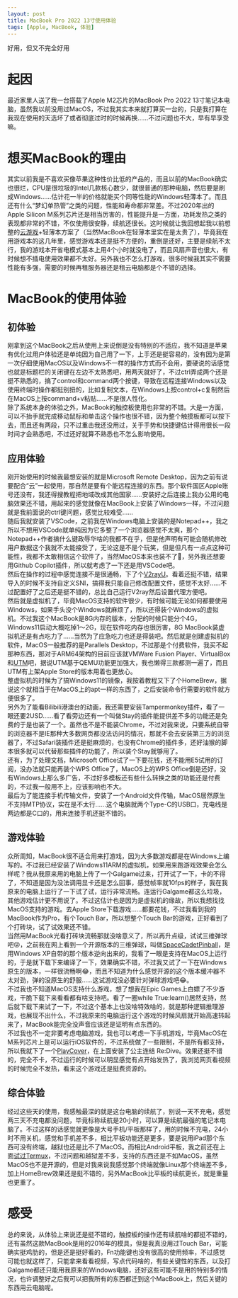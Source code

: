 ```yaml
---
layout: post
title: MacBook Pro 2022 13寸使用体验
tags: [Apple, MacBook, 体验]
---
```


  好用，但又不完全好用<!--more-->    

# 起因
  最近家里人送了我一台搭载了Apple M2芯片的MacBook Pro 2022 13寸笔记本电脑，虽然我以前没用过MacOS，不过我其实本来就打算买一台的，只是我打算在我现在使用的天选坏了或者彻底过时的时候再换……不过问题也不大，早有早享受嘛。   

# 想买MacBook的理由
  其实以前我是不喜欢买像苹果这种性价比低的产品的，而且以前的MacBook确实也很烂，CPU是很垃圾的Intel几款核心数少，就很普通的那种电脑，然后要是刷成Windows……估计花一半的价格就能买个同等性能的Windows轻薄本了。而且还有什么“梦幻单热管”之类的问题，性能和寿命都非常差。不过2020年出的Apple Silicon M系列芯片还是相当厉害的，性能提升是一方面，功耗发热之类的表现都非常的不错，不仅使用很安静，续航还很长。这时候就让我回想起我以前想整的[云游戏](/2021/09/28/cloudgame.html)+轻薄本方案了（当然MacBook在轻薄本里实在是太贵了），毕竟我在用游戏本的这几年里，感觉游戏本还是挺不方便的，重倒是还好，主要是续航不太行，我的游戏本开省电模式基本上用4个小时就没电了，而且风扇声音也很大，有时候想不插电使用效果都不太好。另外我也不怎么打游戏，很多时候我其实不需要性能有多强，需要的时候再租服务器还是租云电脑都是个不错的选择。   

# MacBook的使用体验
## 初体验
  刚拿到这个MacBook之后从使用上来说倒是没有特别的不适应，我不知道是苹果有优化过用户体验还是单纯因为自己用了一下，上手还是挺容易的，没有因为是第一次仔细使用MacOS以及Windows不一样的操作方式而不会用，要硬说的话感觉也就是标题栏的关闭键在左边不太熟悉吧，用两天就好了，不过ctrl弄成两个还是挺不熟悉的，搞了control和command两个按键，导致在远程连接Windows以及使用终端时操作都挺别扭的，比如复制文本，在Windows上按control+c复制然后在MacOS上按command+v粘贴……不是很人性化。   
  除了系统本身的体验之外，MacBook的触控板使用也非常的不错。大是一方面，可以不抬手就完成移动鼠标和单击这个操作也很不错，因为整个触摸板都可以按下去，而且还有两段，只不过重击我还没用过，关于手势和快捷键估计得用很长一段时间才会熟悉吧，不过还好就算不熟悉也不怎么影响使用。   
## 应用体验
  刚开始使用的时候我最想安装的就是Microsoft Remote Desktop，因为之前有说要配合“云”一起使用，那自然是要有个能远程连接的东西。那个软件国区Apple账号还没有，我还得搜教程把地域改成其他国家……安装好之后连接上我办公用的电脑效果还不错，用起来的感觉就像在MacBook上安装了Windows一样，不过问题就是我前面说的ctrl键问题，感觉比较难受……   
  随后我就安装了VSCode，之前我在Windows电脑上安装的是Notepad++，我之所以不想用VSCode就单纯因为它多整了一个浏览器感觉不太爽，那个Notepad++作者搞什么键政辱华啥的我都不在乎，但是他声明有可能会随机修改用户数据这个我就不太能接受了，无论这是不是个玩笑，但是但凡有一点点这种可能性，我都不太敢相信这个软件了，当然MacOS本来也装不了🤣，另外我还想要用Github Copilot插件，所以就考虑了一下还是用VSCode吧。   
  然后在操作的过程中感觉连接不是很通畅，下了个[V2rayU](https://github.com/yanue/V2rayU)。看着还挺不错，结果导入的时候不支持自定义SNI，搞得我只能自己修改配置文件，感觉不太好……不过配置好了之后还是挺不错的，总比自己运行V2ray然后设置代理方便吧。   
  然后就是虚拟机了，毕竟MacOS支持的软件很少，有时候可能无论如何都要使用Windows，如果手头没个Windows就麻烦了，所以还得装个Windows的虚拟机。不过我这个MacBook是8G内存的版本，分配的时候只能分个4G，Windows11启动大概吃掉1～2G，现在软件吃内存也很厉害，8G MacBook装虚拟机还是有点吃力了……当然为了应急吃力也还是得装吧。然后就是创建虚拟机的软件，MacOS一般推荐的是Parallels Desktop，不过那是个付费软件，我买不起那种东西，那对于ARM64架构的目前应该就VMWare Fusion Player、VirtualBox和[UTM](https://github.com/utmapp/UTM)吧，据说UTM基于QEMU功能更加强大，我也懒得三款都测一遍了，而且UTM有上架Apple Store的版本用着也更放心。   
  整虚拟机的时候为了搞Windows11的镜像，我按着教程又下了个HomeBrew，据说这个就相当于在MacOS上的apt一样的东西了，之后安装命令行需要的软件就方便很多了。   
  另外为了能看Bilibili港澳台的动画，我还需要安装Tampermonkey插件，看了一眼还要2USD……看了看旁边还有一个叫做Stay的插件能提供差不多的功能还是免费的于是也装了一个。虽然也不是不能装Chrome，不过对我来说，只要系统自带的浏览器不是IE那种大多数网页都没法访问的情况，那就不会去安装第三方的浏览器了，不过Safari装插件还是挺麻烦的，也没有Chrome的插件多，还好油猴的脚本很多就可以代替那些插件的功能了，所以装个Stay就够用了。   
  还有，为了处理文档，Microsoft Office试了一下要花钱，还不能用E5试用的订阅，没办法就只能再装个WPS Office了，MacOS上的WPS Office倒是还好，没有Windows上那么多广告，不过好多模板还有些什么转换之类的功能还是付费的，不过我一般用不上，应该影响也不大。   
  最后为了能连接手机传输文件，安装了一个Android文件传输，MacOS居然原生不支持MTP协议，实在是不太行……这个电脑就两个Type-C的USB口，充电线是两边都是C口的，用来连接手机还挺不错的。   
## 游戏体验
  众所周知，MacBook很不适合用来打游戏，因为大多数游戏都是在Windows上编写的。不过我已经安装了Windows11ARM的虚拟机，如果用来跑游戏效果会怎么样呢？我从我原来用的电脑上传了一个Galgame过来，打开试了一下，卡的不得了，不知道是因为没法调用显卡还是怎么回事，感觉帧率就10fps的样子，我在我原来的电脑上运行了一下试了试，运行非常流畅。连运行Galgame都这么垃圾，其他游戏估计更不用说了。不过这估计也是因为是虚拟机的缘故，所以我想找找MacOS支持的游戏。去Apple Store下载游戏……都要花钱，不过我看到我的MacBook作为Pro，有个Touch Bar，所以想整个Touch Bar的游戏，正好看到了个打砖块，试了试效果还不错。   
  当然用MacBook光看打砖块流畅那就没啥意义了，所以再升点级，试试三维弹球吧😝，之前我在网上看到一个开源版本的三维弹球，叫做[SpaceCadetPinball](https://github.com/k4zmu2a/SpaceCadetPinball)，是用Windows XP自带的那个版本逆向出来的，我看了一眼是支持在MacOS上运行的，于是就下载下来编译了一下，效果确实不错，不过我又试了一下在Windows原生的版本，一样很流畅啊😂，而且不知道为什么感觉开源的这个版本缓冲器不太对劲，弹的没原生的舒服……这试游戏没必要针对弹球游戏吧😂。   
  不过我也不知道MacOS支持什么游戏，想了想我在Epic Games上白嫖了不少游戏，干脆下载下来看看都有啥支持吧。看了一圈while True:learn()居然支持，然后就下载下来试了一下，不过这个基本上也没啥特效啥的，就是那种逻辑推理游戏，也展现不出什么，不过我原来的电脑运行这个游戏的时候风扇就开始高速转起来了，MacBook能完全没声音应该还是证明有点东西的。   
  不过我也不一定非要考虑电脑游戏，我也可以考虑一下手机游戏，毕竟MacOS在M系列芯片上是可以运行iOS软件的，不过系统做了一些限制，不是所有都支持，所以我就下了一个[PlayCover](https://github.com/PlayCover/PlayCover)，在上面安装了公主连结 Re:Dive。效果还挺不错的，完全不卡，不过运行的时候可以明显感觉有点开始发热了，我浏览网页看视频的时候完全不发热，看来这个游戏还是挺费资源的。   
## 综合体验
  经过这些天的使用，我感触最深的就是这台电脑的续航了，别说一天不充电，感觉两三天不充电都没问题，毕竟标称续航是20小时，可以算是续航最强的笔记本电脑了。不过这样的话感觉就更像是大号手机/平板那样了，用的时候不充电，24小时不用关机，感觉和手机差不多，相比平板功能还是更多，要是说用iPad那个东西可没有终端，越狱也还是比不了MacOS。而相比Android平板，我之前还在上面[试过Termux](/2022/02/15/termux.html)，不过问题和越狱差不多，支持的东西还是不如MacOS，虽然MacOS也不是开源的，但是对我来说我感觉那个终端就像Linux那个终端差不多，加上HomeBrew效果还是挺不错的，另外MacBook比平板的续航更长，就是重量也更重了。   

# 感受
  总的来说，从体验上来说还是挺不错的，触控板的操作还有续航啥的都挺不错的，还有虽然这款MacBook是用的2016年的模具，但是我真没用过Touch Bar，可能确实挺鸡肋的，但是还是挺好看的，Fn功能键也没有很高的使用频率，不过感觉可能也就这样了，只能拿来看看视频，写点代码啥的，有些关键性的东西，以及打Galgame都还只能用我原来的Windows电脑，还好这些可能不是用的特别多的情况，也许调整好之后我可以把我所有的东西都迁到这个MacBook上，然后关键的东西用云电脑呢。